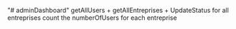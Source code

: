 "# adminDashboard" 
getAllUsers + getAllEntreprises + UpdateStatus for all entreprises
count the numberOfUsers for each entreprise